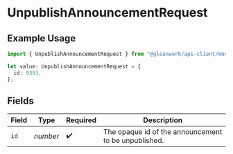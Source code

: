 # UnpublishAnnouncementRequest

## Example Usage

```typescript
import { UnpublishAnnouncementRequest } from "@gleanwork/api-client/models/components";

let value: UnpublishAnnouncementRequest = {
  id: 9393,
};
```

## Fields

| Field                                                | Type                                                 | Required                                             | Description                                          |
| ---------------------------------------------------- | ---------------------------------------------------- | ---------------------------------------------------- | ---------------------------------------------------- |
| `id`                                                 | *number*                                             | :heavy_check_mark:                                   | The opaque id of the announcement to be unpublished. |